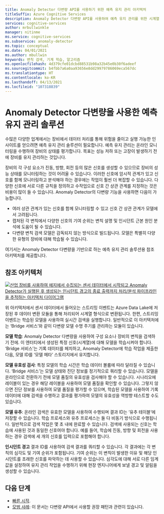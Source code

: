 ```yaml
---
title: Anomaly Detector 다변량 API를 사용하기 위한 예측 유지 관리 아키텍처
titleSuffix: Azure Cognitive Services
description: Anomaly Detector 다변량 API를 사용하여 예측 유지 관리를 위한 시계열 데이터에 변칙 검색을 적용하는 참조 아키텍처입니다.
services: cognitive-services
author: mrbullwinkle
manager: nitinme
ms.service: cognitive-services
ms.subservice: anomaly-detector
ms.topic: conceptual
ms.date: 04/01/2021
ms.author: mbullwin
keywords: 변칙 검색, 기계 학습, 알고리즘
ms.openlocfilehash: 4d379cfe01dcbd88531b98a32b45e0b30f6adeef
ms.sourcegitcommit: b4fbb7a6a0aa93656e8dd29979786069eca567dc
ms.translationtype: HT
ms.contentlocale: ko-KR
ms.lasthandoff: 04/13/2021
ms.locfileid: "107318839"
---
```

# <a name="predictive-maintenance-solution-with-anomaly-detector-multivariate"></a>Anomaly Detector 다변량을 사용한 예측 유지 관리 솔루션

수많은 다양한 업계에서는 장비에서 데이터 처리를 통해 위험을 줄이고 실행 가능한 인사이트를 얻으려면 예측 유지 관리 솔루션이 필요합니다. 예측 유지 관리는 온라인 모니터링을 수행하여 장비의 상태를 평가합니다. 목표는 성능 저하 또는 고장이 발생하기 전에 장비를 유지 관리하는 것입니다.

장비의 각 구성 요소가 진동, 방향, 회전 등의 많은 신호를 생성할 수 있으므로 장비의 성능 상태를 모니터링하는 것이 어려울 수 있습니다.  이러한 신호에 암시적 관계가 있고 신호를 함께 모니터링하고 분석해야 하는 경우에는 작업이 훨씬 더 복잡할 수 있습니다. 다양한 신호에 서로 다른 규칙을 정의하고 수작업으로 신호 간 상관 관계를 지정하는 것은 비용이 많이 들 수 있습니다. Anomaly Detector의 다변량 기능을 사용하면 다음이 가능합니다.

* 여러 상관 관계가 있는 신호를 함께 모니터링할 수 있고 신호 간 상관 관계가 모델에서 고려됩니다.
* 캡처된 각 변칙에서 다양한 신호의 기여 순위는 변칙 설명 및 인시던트 근본 원인 분석에 도움이 될 수 있습니다.
* 다변량 변칙 검색 모델은 감독되지 않는 방식으로 빌드됩니다. 모델은 특별히 다양한 유형의 장비에 대해 학습될 수 있습니다.

여기서는 Anomaly Detector 다변량을 기반으로 하는 예측 유지 관리 솔루션용 참조 아키텍처를 제공합니다.

## <a name="reference-architecture"></a>참조 아키텍처

[ ![산업 장비를 사용하여 에지에서 수집되는 센서 데이터에서 시작되고 Anomaly Detector가 실행된 후 생성되는 인시던트 경고의 종료 출력까지 처리/분석 파이프라인을 추적하는 아키텍처 다이어그램](../media/multivariate-architecture/multivariate-architecture.png) ](../media/multivariate-architecture/multivariate-architecture.png#lightbox)

위 아키텍처에서 센서 데이터에서 들어오는 스트리밍 이벤트는 Azure Data Lake에 저장된 후 데이터 변환 모듈을 통해 처리되어 시계열 형식으로 변환됩니다. 한편, 스트리밍 이벤트는 학습된 모델을 사용하여 실시간 검색을 실행합니다. 일반적으로 이 아키텍처에는 ‘Bridge 서비스’와 같이 다변량 모델 수명 주기를 관리하는 모듈이 있습니다.

**모델 학습**: Anomaly Detector 다변량을 사용하여 구성 요소나 장비의 변칙을 검색하기 전에. 이 엔터티에서 생성된 특정 신호(시계열)에 대해 모델을 학습시켜야 합니다. ‘Bridge 서비스’는 기록 데이터를 페치하고, Anomaly Detector에 학습 작업을 제출한 다음, 모델 ID를 ‘모델 메타’ 스토리지에서 유지합니다. 

**모델 유효성 검사**: 특정 모델의 학습 시간은 학습 데이터 볼륨에 따라 달라질 수 있습니다. ‘Bridge 서비스’는 모델 상태와 진단 정보를 정기적으로 쿼리할 수 있습니다. 모델을 온라인으로 전환하기 전에 모델 품질의 유효성을 검사해야 할 수 있습니다. 시나리오에 레이블이 있는 경우 해당 레이블을 사용하여 모델 품질을 확인할 수 있습니다. 그렇지 않으면 진단 정보를 사용하여 모델 품질을 평가할 수 있으며, 학습된 모델을 사용하여 기록 데이터에 대해 검색을 수행하고 결과를 평가하여 모델의 유효성을 역방향 테스트할 수도 있습니다.

**모델 유추**: 온라인 검색은 유효한 모델을 사용하여 수행되며 결과 ID는 ‘유추 테이블’에 저장할 수 있습니다. 학습 프로세스와 유추 프로세스는 둘 다 비동기 방식으로 수행됩니다. 일반적으로 검색 작업은 몇 초 내에 완료할 수 있습니다. 검색에 사용되는 신호는 학습에 사용된 것과 동일한 신호여야 합니다. 예를 들어, 학습에 진동, 방향 및 회전을 사용하는 경우 검색에 세 개의 신호를 입력으로 포함해야 합니다.

**인시던트 경고** 결과 ID를 사용하여 검색 결과를 쿼리할 수 있습니다. 각 결과에는 각 변칙의 심각도 및 기여 순위가 포함됩니다. 기여 순위는 이 변칙이 발생한 이유 및 해당 인시던트를 초래한 신호를 파악하는 데 사용할 수 있습니다. 심각도에 대해 서로 다른 임계값을 설정하여 유지 관리 작업을 수행하기 위해 현장 엔지니어에게 보낼 경고 및 알림을 생성할 수 있습니다.

## <a name="next-steps"></a>다음 단계

- [빠른 시작](../quickstarts/client-libraries-multivariate.md).
- [모범 사례](../concepts/best-practices-multivariate.md): 이 문서는 다변량 API에서 사용할 권장 패턴과 관련이 있습니다.